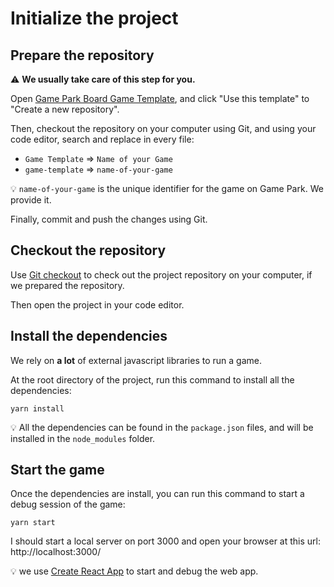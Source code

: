 # Initialize the project

## Prepare the repository

:warning: **We usually take care of this step for you.**

Open [Game Park Board Game Template](https://github.com/gamepark/board-game-template), and click "Use this template" to "Create a new repository".

Then, checkout the repository on your computer using Git, and using your code editor, search and replace in every file:
* `Game Template` => `Name of your Game`
* `game-template` => `name-of-your-game`

:bulb: `name-of-your-game` is the unique identifier for the game on Game Park. We provide it.

Finally, commit and push the changes using Git.

## Checkout the repository

Use [Git checkout](https://git-scm.com/docs/git-checkout/en) to check out the project repository on your computer, if we prepared the repository.

Then open the project in your code editor.

## Install the dependencies

We rely on **a lot** of external javascript libraries to run a game.

At the root directory of the project, run this command to install all the dependencies:

`yarn install`

:bulb: All the dependencies can be found in the `package.json` files, and will be installed in the `node_modules` folder.

## Start the game

Once the dependencies are install, you can run this command to start a debug session of the game:

`yarn start`

I should start a local server on port 3000 and open your browser at this url: http://localhost:3000/

:bulb: we use [Create React App](https://github.com/facebook/create-react-app) to start and debug the web app.
